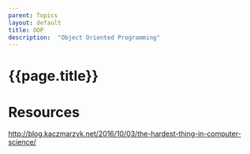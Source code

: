```yaml
---
parent: Topics
layout: default
title: OOP
description:  "Object Oriented Programming"
---
```


# {{page.title}}

# Resources

http://blog.kaczmarzyk.net/2016/10/03/the-hardest-thing-in-computer-science/
